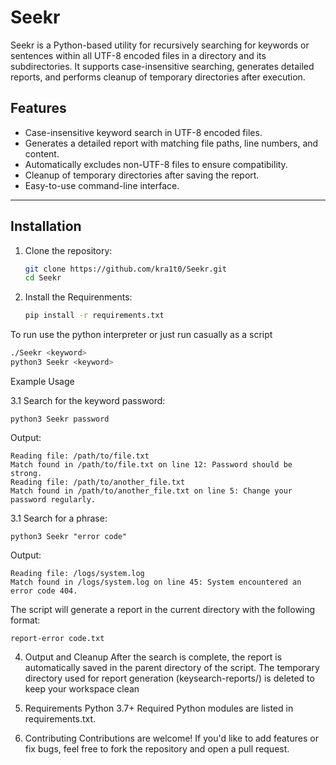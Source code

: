 # Seekr

Seekr is a Python-based utility for recursively searching for keywords or sentences within all UTF-8 encoded files in a directory and its subdirectories. It supports case-insensitive searching, generates detailed reports, and performs cleanup of temporary directories after execution.

## Features

- Case-insensitive keyword search in UTF-8 encoded files.
- Generates a detailed report with matching file paths, line numbers, and content.
- Automatically excludes non-UTF-8 files to ensure compatibility.
- Cleanup of temporary directories after saving the report.
- Easy-to-use command-line interface.

---

## Installation

1. Clone the repository:
   ```bash
   git clone https://github.com/kra1t0/Seekr.git
   cd Seekr
2. Install the Requirenments:
   ```bash
   pip install -r requirements.txt

To run use the python interpreter or just run casually as a script
```bash
./Seekr <keyword>
python3 Seekr <keyword>
```

Example Usage

3.1 Search for the keyword password:
```
python3 Seekr password
```
Output:
```
Reading file: /path/to/file.txt
Match found in /path/to/file.txt on line 12: Password should be strong.
Reading file: /path/to/another_file.txt
Match found in /path/to/another_file.txt on line 5: Change your password regularly.
```


3.1 Search for a phrase:

```
python3 Seekr "error code"
```
Output:

```
Reading file: /logs/system.log
Match found in /logs/system.log on line 45: System encountered an error code 404.
```

The script will generate a report in the current directory with the following format:
```
report-error code.txt
```


4. Output and Cleanup
After the search is complete, the report is automatically saved in the parent directory of the script. The temporary directory used for report generation (keysearch-reports/) is deleted to keep your workspace clean

5. Requirements
Python 3.7+
Required Python modules are listed in requirements.txt.

6. Contributing
Contributions are welcome! If you'd like to add features or fix bugs, feel free to fork the repository and open a pull request.

